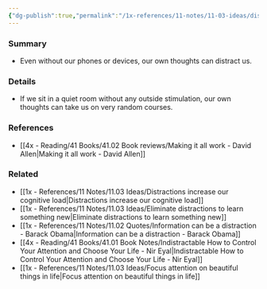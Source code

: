 ```yaml
---
{"dg-publish":true,"permalink":"/1x-references/11-notes/11-03-ideas/distraction-can-come-from-within-our-own-mind/","title":"Distraction can come from within our own mind","created":"2023-10-22T20:59:17.000+03:00","updated":"2024-02-14T20:18:33.536+03:00"}
---
```



### Summary
- Even without our phones or devices, our own thoughts can distract us.

### Details
- If we sit in a quiet room without any outside stimulation, our own thoughts can take us on very random courses.

### References
- [[4x - Reading/41 Books/41.02 Book reviews/Making it all work - David Allen\|Making it all work - David Allen]]

### Related
- [[1x - References/11 Notes/11.03 Ideas/Distractions increase our cognitive load\|Distractions increase our cognitive load]]
- [[1x - References/11 Notes/11.03 Ideas/Eliminate distractions to learn something new\|Eliminate distractions to learn something new]]
- [[1x - References/11 Notes/11.02 Quotes/Information can be a distraction - Barack Obama\|Information can be a distraction - Barack Obama]]
- [[4x - Reading/41 Books/41.01 Book Notes/Indistractable How to Control Your Attention and Choose Your Life - Nir Eyal\|Indistractable How to Control Your Attention and Choose Your Life - Nir Eyal]]
- [[1x - References/11 Notes/11.03 Ideas/Focus attention on beautiful things in life\|Focus attention on beautiful things in life]]